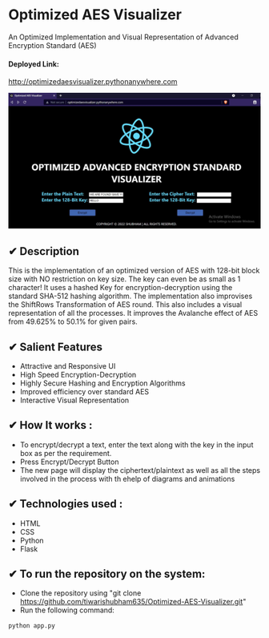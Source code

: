 # Optimized AES Visualizer
  An Optimized Implementation and Visual Representation of Advanced Encryption Standard (AES)
  
#### Deployed Link: 
  http://optimizedaesvisualizer.pythonanywhere.com <br/>

![Screenshot](cover.jpg)

## ✔ Description

This is the implementation of an optimized version of AES with 128-bit block size with NO restriction on key size. The key can even be as small as 1 character! It uses a hashed Key for encryption-decryption using the standard SHA-512 hashing algorithm. The implementation also improvises the ShiftRows Transformation of AES round. This also includes a visual representation of all the processes. It improves the Avalanche effect of AES from 49.625% to 50.1% for given pairs.

## ✔ Salient Features

- Attractive and Responsive UI
- High Speed Encryption-Decryption
- Highly Secure Hashing and Encryption Algorithms
- Improved efficiency over standard AES
- Interactive Visual Representation

## ✔ How It works :
- To encrypt/decrypt a text, enter the text along with the key in the input box as per the requirement.
- Press Encrypt/Decrypt Button
- The new page will display the ciphertext/plaintext as well as all the steps involved in the process with th ehelp of diagrams and animations

## ✔ Technologies used :
- HTML
- CSS
- Python
- Flask

## ✔ To run the repository on the system:

- Clone the repository using "git clone https://github.com/tiwarishubham635/Optimized-AES-Visualizer.git"
- Run the following command:

```
python app.py
```
